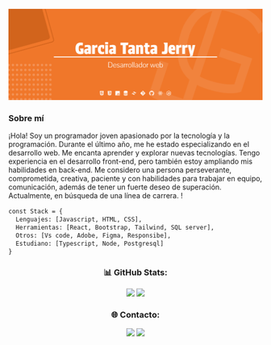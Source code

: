 ![Panel de Jerry Garcia](https://raw.githubusercontent.com/PandaAsia/Portadas01/refs/heads/main/gj.webp)

### Sobre mí

¡Hola! Soy un programador joven apasionado por la tecnología y la programación. Durante el último año, me he estado especializando en el desarrollo web. Me encanta aprender y explorar nuevas tecnologías. Tengo experiencia en el desarrollo front-end, pero también estoy ampliando mis habilidades en back-end. Me considero una persona perseverante, comprometida, creativa, paciente y con habilidades para trabajar en equipo, comunicación, además de tener un fuerte deseo de superación. Actualmente, en búsqueda de una línea de carrera. !

```
const Stack = {
  Lenguajes: [Javascript, HTML, CSS],
  Herramientas: [React, Bootstrap, Tailwind, SQL server],
  Otros: [Vs code, Adobe, Figma, Responsibe],
  Estudiano: [Typescript, Node, Postgresql]
}
```

<h3 align="center">📊 GitHub Stats: </h3>
<div align="center">
  <img src="https://github-readme-stats.vercel.app/api/top-langs/?username=PandaAsia&theme=highcontrast&hide_border=false&include_all_commits=false&count_private=false&layout=compact">
  <span>   </span>
  <img src="https://github-readme-streak-stats.herokuapp.com/?user=PandaAsia&theme=highcontrast&hide_border=false">
</div>

<h3 align="center">🌐 Contacto: </h3>
<p align="center">
  <a href="https://www.linkedin.com/in/garciatantajerryanthony/" target="_blank"><img src="https://img.shields.io/badge/LinkedIn-%230077B5.svg?logo=linkedin&logoColor=white"></a>
  <a href="https://pandaasia.github.io/Portafolio-ver-2/" target="_blank"><img src="https://visitcount.itsvg.in/api?id=PandaAsia&icon=0&color=0"></a>   
</p>
